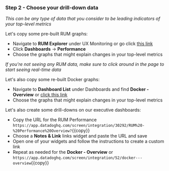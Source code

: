 ### Step 2 - Choose your drill-down data

*This can be any type of data that you consider to be leading indicators of your top-level metrics*

Let's copy some pre-built RUM graphs: 
- Navigate to **RUM Explorer** under UX Monitoring or go click [this link](https://app.datadoghq.com/rum/explorer)
- Click **Dashboards** → **Performance**
- Choose the graphs that might explain changes in your top-level metrics

*If you're not seeing any RUM data, make sure to click around in the page to start seeing real-time data*

Let's also copy some re-built Docker graphs:
- Navigate to **Dashboard List** under Dashboards and find **Docker - Overview** or [click this link](https://app.datadoghq.com/screen/integration/52/docker---overview)
- Choose the graphs that might explain changes in your top-level metrics

Let's also create some drill-downs on our executive dashboards:
- Copy the URL for the RUM Performance `https://app.datadoghq.com/screen/integration/30292/RUM%20-%20Performance%20Overview?`{{copy}}
- Choose a **Notes & Link** links widget and paste the URL and save
- Open one of your widgets and follow the instructions to create a custom link
- Repeat as needed for the **Docker - Overview** or `https://app.datadoghq.com/screen/integration/52/docker---overview`{{copy}}
